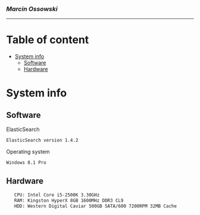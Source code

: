 ### *Marcin Ossowski*

----

# Table of content
- [System info](#systeminfo)
    - [Software](#software)
    - [Hardware](#hardware)


# System info

## Software

ElasticSearch
```bash
ElasticSearch version 1.4.2 
```
Operating system
```bash
Windows 8.1 Pro
```

## Hardware

```bash
   CPU: Intel Core i5-2500K 3.30GHz
   RAM: Kingston HyperX 8GB 1600MHz DDR3 CL9
   HDD: Western Digital Caviar 500GB SATA/600 7200RPM 32MB Cache
